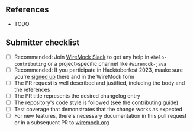 <!-- Please describe your pull request here. -->

## References

- TODO

<!-- References to relevant GitHub issues and pull requests, esp. upstream and downstream changes -->

## Submitter checklist

- [ ] Recommended: Join [WireMock Slack](https://slack.wiremock.org/) to get any help in `#help-contributing` or a project-specific channel like `#wiremock-java`
- [ ] Recommended: If you participate in Hacktoberfest 2023, maake sure you're [signed up](https://wiremock.org/events/hacktoberfest/) there and in the WireMock form 
- [ ] The PR request is well described and justified, including the body and the references
- [ ] The PR title represents the desired changelog entry
- [ ] The repository's code style is followed (see the contributing guide)
- [ ] Test coverage that demonstrates that the change works as expected
- [ ] For new features, there's necessary documentation in this pull request or in a subsequent PR to [wiremock.org](https://github.com/wiremock/wiremock.org)

<!--
Put an `x` into the [ ] to show you have filled the information.
The template comes from https://github.com/wiremock/.github/blob/main/.github/pull_request_template.md 
You can override it by creating .github/pull_request_template.md in your own repository 
-->
